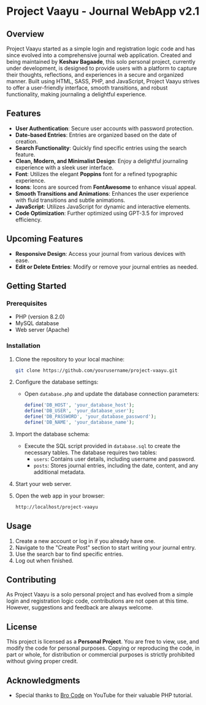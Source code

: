 # Project Vaayu - Journal WebApp v2.1

## Overview

Project Vaayu started as a simple login and registration logic code and has since evolved into a comprehensive journal web application. Created and being maintained by **Keshav Bagaade**, this solo personal project, currently under development, is designed to provide users with a platform to capture their thoughts, reflections, and experiences in a secure and organized manner. Built using HTML, SASS, PHP, and JavaScript, Project Vaayu strives to offer a user-friendly interface, smooth transitions, and robust functionality, making journaling a delightful experience.

## Features

- **User Authentication**: Secure user accounts with password protection.
- **Date-based Entries**: Entries are organized based on the date of creation.
- **Search Functionality**: Quickly find specific entries using the search feature.
- **Clean, Modern, and Minimalist Design**: Enjoy a delightful journaling experience with a sleek user interface.
- **Font**: Utilizes the elegant **Poppins** font for a refined typographic experience.
- **Icons**: Icons are sourced from **FontAwesome** to enhance visual appeal.
- **Smooth Transitions and Animations**: Enhances the user experience with fluid transitions and subtle animations.
- **JavaScript**: Utilizes JavaScript for dynamic and interactive elements.
- **Code Optimization**: Further optimized using GPT-3.5 for improved efficiency.

## Upcoming Features

- **Responsive Design**: Access your journal from various devices with ease.
- **Edit or Delete Entries**: Modify or remove your journal entries as needed.

## Getting Started

### Prerequisites

- PHP (version 8.2.0)
- MySQL database
- Web server (Apache)

### Installation

1. Clone the repository to your local machine:

   ```bash
   git clone https://github.com/yourusername/project-vaayu.git
   ```

2. Configure the database settings:

   - Open `database.php` and update the database connection parameters:

     ```php
     define('DB_HOST', 'your_database_host');
     define('DB_USER', 'your_database_user');
     define('DB_PASSWORD', 'your_database_password');
     define('DB_NAME', 'your_database_name');
     ```

3. Import the database schema:

   - Execute the SQL script provided in `database.sql` to create the necessary tables. The database requires two tables:
     - `users`: Contains user details, including username and password.
     - `posts`: Stores journal entries, including the date, content, and any additional metadata.

4. Start your web server.

5. Open the web app in your browser:

   ```bash
   http://localhost/project-vaayu
   ```

## Usage

1. Create a new account or log in if you already have one.
2. Navigate to the "Create Post" section to start writing your journal entry.
3. Use the search bar to find specific entries.
4. Log out when finished.

## Contributing

As Project Vaayu is a solo personal project and has evolved from a simple login and registration logic code, contributions are not open at this time. However, suggestions and feedback are always welcome.

## License

This project is licensed as a **Personal Project**. You are free to view, use, and modify the code for personal purposes. Copying or reproducing the code, in part or whole, for distribution or commercial purposes is strictly prohibited without giving proper credit.

## Acknowledgments

- Special thanks to [Bro Code](https://www.youtube.com/c/BroCode) on YouTube for their valuable PHP tutorial.
